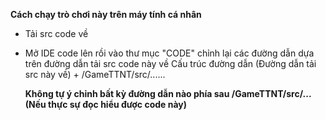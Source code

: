 **Cách chạy trò chơi này trên máy tính cá nhân**
- Tải src code về
- Mở IDE code lên rồi vào thư mục "CODE" chỉnh lại các đường dẫn dựa trên đường dẫn tải src code này về
  Cấu trúc đường dẫn
  (Đường dẫn tải src này về) + /GameTTNT/src/......

  **Không tự ý chỉnh bất kỳ đường dẫn nào phía sau /GameTTNT/src/... (Nếu thực sự đọc hiểu được code này)**
